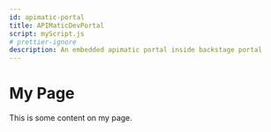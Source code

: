 ```yaml
---
id: apimatic-portal
title: APIMaticDevPortal
script: myScript.js
# prettier-ignore
description: An embedded apimatic portal inside backstage portal
---
```


# My Page

This is some content on my page.

<script type="text/javascript" src="myScript.js"></script>
<div id="apimatic-widget" style="height: 100%; width: 100%;">
</div>
<button id="myButton">Click me</button>



